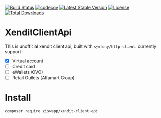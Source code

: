 [![Build Status](https://travis-ci.org/Ziswapp/XenditClientApi.svg?branch=master)](https://travis-ci.org/Ziswapp/XenditClientApi)
[![codecov](https://codecov.io/gh/Ziswapp/XenditClientApi/branch/master/graph/badge.svg)](https://codecov.io/gh/Ziswapp/XenditClientApi)
[![Latest Stable Version](https://poser.pugx.org/ziswapp/xendit-client-api/v/stable)](https://packagist.org/packages/ziswapp/xendit-client-api)
[![License](https://poser.pugx.org/ziswapp/xendit-client-api/license)](https://packagist.org/packages/ziswapp/xendit-client-api)
[![Total Downloads](https://poser.pugx.org/ziswapp/xendit-client-api/downloads)](https://packagist.org/packages/ziswapp/xendit-client-api)

# XenditClientApi
This is unofficial xendit client api, built with `symfony/http-client`. currently support :

- [x] Virtual account
- [ ] Credit card
- [ ] eWallets (OVO)
- [ ] Retail Outlets (Alfamart Group)

# Install

```
composer require ziswapp/xendit-client-api
```
